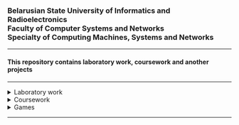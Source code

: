 <h3>Belarusian State University of Informatics and Radioelectronics<br> Faculty of Computer Systems and Networks<br> Specialty of Computing Machines, Systems and Networks</h3>
<hr>
<h4>This repository contains laboratory work, coursework and another projects</h4>
<hr>
<details>
<summary>Laboratory work</summary>

- [**Theoretical foundations of computer networks**](https://github.com/NikitaMirosha/TFCN-Labs) `C++` `Qt` `Python` `Java`

- [**Interfaces and peripheral devices**](https://github.com/NikitaMirosha/IAPD-Labs) `C++` `Qt`

- [**Structural and functional organization of a computer**](https://github.com/NikitaMirosha/SAFO-Labs) `Quartus II`

- [**Software development and testing technologies**](https://github.com/NikitaMirosha/SDTT-Labs) `Java` `Python` `Git`

- [**Architecture of personal computer**](https://github.com/NikitaMirosha/APC-Labs) `C` `C++` `Assembler` 

- [**Program design and programming languages**](https://github.com/NikitaMirosha/ASM-Labs) `Assembler` 

- [**System software for computing machines**](https://github.com/NikitaMirosha/SPO-Labs) `C++` `Linux` `WinAPI`

</details>

<details>
<summary>Coursework</summary>

- [**Bank System**](https://github.com/NikitaMirosha/Bank-System-Coursework) `C++`

- [**System Explorer**](https://github.com/NikitaMirosha/System-Explorer-Coursework) `C++` `WinAPI`

</details>

<details>
<summary>Games</summary>

- [**Snake**](https://github.com/NikitaMirosha/Snake-Game) `C`

- [**2048**](https://github.com/NikitaMirosha/2048-Game) `Java` `Swing`

</details>

<hr>

